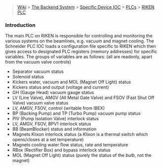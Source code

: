 > [Wiki](Home) > [The Backend System](The-Backend-System) > [Specific Device IOC](Specific-Device-IOC) > [PLCs](PLCs) > [RIKEN PLC](RIKEN-PLC)

### Introduction

The main PLC on RIKEN is responsible for controlling and monitoring the various systems on the beamlines, e.g. vacuum and magnet cooling.  The Schneider PLC IOC loads a configuration file specific to RIKEN which then gives access to designated PLC registers (memory addresses) for specific variables.  The groups of variables are as follows: (all are readonly, apart from the vacuum valve controls)

- Separator vacuum status
- Solenoid status
- Kickers water, vacuum and MOL (Magnet Off Light) status
- Kickers status and output (voltage and current)
- GH (Gauge Head) vacuum gauge status
- LV (Line Valve), AMGV (All Metal Gate Valve) and FSOV (Fast Shut Off Valve) vacuum valve status
- LV, AMGV, FSOV, control (writable from IBEX)
- BP (Backing Pump) and TP (Turbo Pump) vacuum pump status 
- PIV (Pump Isolation Valve) interlock status
- LV, AMGV, FSOV, BPV1 interlock status
- BB (BeamBlocker) status and information
- Magnets Klixon interlock status (a _Klixon_ is a thermal switch which opens/closes at a set temperature)
- Magnets cooling water flow status, rate and temperature
- RBox (Rectifier Box) and bypass interlock status
- MOL (Magnet Off Light) status (purely the status of the _bulb_, not the magnet)
